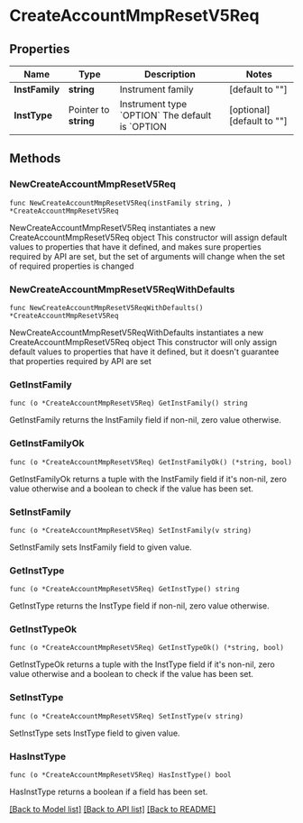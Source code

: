 # CreateAccountMmpResetV5Req

## Properties

Name | Type | Description | Notes
------------ | ------------- | ------------- | -------------
**InstFamily** | **string** | Instrument family | [default to ""]
**InstType** | Pointer to **string** | Instrument type  &#x60;OPTION&#x60;  The default is &#x60;OPTION | [optional] [default to ""]

## Methods

### NewCreateAccountMmpResetV5Req

`func NewCreateAccountMmpResetV5Req(instFamily string, ) *CreateAccountMmpResetV5Req`

NewCreateAccountMmpResetV5Req instantiates a new CreateAccountMmpResetV5Req object
This constructor will assign default values to properties that have it defined,
and makes sure properties required by API are set, but the set of arguments
will change when the set of required properties is changed

### NewCreateAccountMmpResetV5ReqWithDefaults

`func NewCreateAccountMmpResetV5ReqWithDefaults() *CreateAccountMmpResetV5Req`

NewCreateAccountMmpResetV5ReqWithDefaults instantiates a new CreateAccountMmpResetV5Req object
This constructor will only assign default values to properties that have it defined,
but it doesn't guarantee that properties required by API are set

### GetInstFamily

`func (o *CreateAccountMmpResetV5Req) GetInstFamily() string`

GetInstFamily returns the InstFamily field if non-nil, zero value otherwise.

### GetInstFamilyOk

`func (o *CreateAccountMmpResetV5Req) GetInstFamilyOk() (*string, bool)`

GetInstFamilyOk returns a tuple with the InstFamily field if it's non-nil, zero value otherwise
and a boolean to check if the value has been set.

### SetInstFamily

`func (o *CreateAccountMmpResetV5Req) SetInstFamily(v string)`

SetInstFamily sets InstFamily field to given value.


### GetInstType

`func (o *CreateAccountMmpResetV5Req) GetInstType() string`

GetInstType returns the InstType field if non-nil, zero value otherwise.

### GetInstTypeOk

`func (o *CreateAccountMmpResetV5Req) GetInstTypeOk() (*string, bool)`

GetInstTypeOk returns a tuple with the InstType field if it's non-nil, zero value otherwise
and a boolean to check if the value has been set.

### SetInstType

`func (o *CreateAccountMmpResetV5Req) SetInstType(v string)`

SetInstType sets InstType field to given value.

### HasInstType

`func (o *CreateAccountMmpResetV5Req) HasInstType() bool`

HasInstType returns a boolean if a field has been set.


[[Back to Model list]](../README.md#documentation-for-models) [[Back to API list]](../README.md#documentation-for-api-endpoints) [[Back to README]](../README.md)



